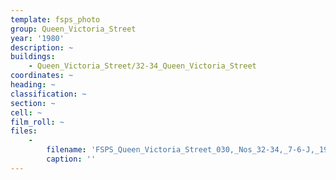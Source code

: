 ```yaml
---
template: fsps_photo
group: Queen_Victoria_Street
year: '1980'
description: ~
buildings:
    - Queen_Victoria_Street/32-34_Queen_Victoria_Street
coordinates: ~
heading: ~
classification: ~
section: ~
cell: ~
film_roll: ~
files:
    -
        filename: 'FSPS_Queen_Victoria_Street_030,_Nos_32-34,_7-6-J,_1980.png'
        caption: ''
---
```

